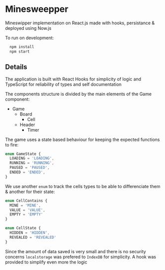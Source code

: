 # Minesweepper

Mineswipper implementation on React.js made with hooks, persistance & deployed using Now.js

To run on development:
```bash
  npm install
  npm start
```
## Details

The application is built with React Hooks for simplicity of logic and TypeScript 
for reliability of types and self documentation

The components structure is divided by the main elements of the Game component:
- Game
  - Board
    - Cell
  - Header
    - Timer

The game uses a state based behaviour for keeping the expected functions 
to fire:

```TypeScript
enum GameState {
  LOADING = 'LOADING',
  RUNNING = 'RUNNING',
  PAUSED = 'PAUSED',
  ENDED = 'ENDED',
}
```

We use another `enum` to track the cells types to be able to differenciate
them & another for their state:

```TypeScript
enum CellContains {
  MINE = 'MINE',
  VALUE = 'VALUE',
  EMPTY = 'EMPTY'
}

enum CellState {
  HIDDEN = 'HIDDEN',
  REVEALED = 'REVEALED'
}
```

Since the amount of data saved is very small and there is no security concerns
`localstorage` was prefered to `IndexDB` for simplicity. A hook was provided 
to simplify even more the logic